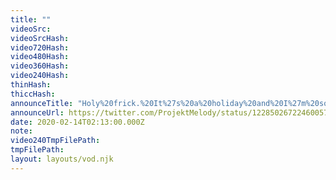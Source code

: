 ```yaml
---
title: ""
videoSrc: 
videoSrcHash: 
video720Hash: 
video480Hash: 
video360Hash: 
video240Hash: 
thinHash: 
thiccHash: 
announceTitle: "Holy%20frick.%20It%27s%20a%20holiday%20and%20I%27m%20so%20excited%20to%20spend%20it%20with%20you%20oni-chan.%20You%20better%20be%20there..."
announceUrl: https://twitter.com/ProjektMelody/status/1228502672246005760
date: 2020-02-14T02:13:00.000Z
note: 
video240TmpFilePath: 
tmpFilePath: 
layout: layouts/vod.njk
---
```

